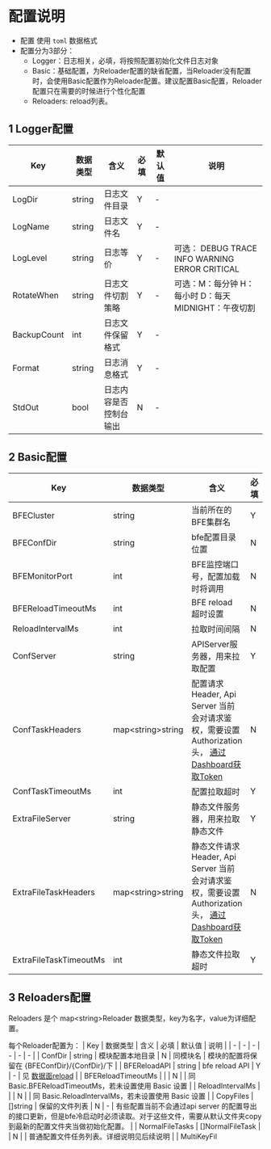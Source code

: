 # 配置说明

- 配置 使用 `toml` 数据格式
- 配置分为3部分：
    - Logger：日志相关，必填，将按照配置初始化文件日志对象
    - Basic：基础配置，为Reloader配置的缺省配置，当Reloader没有配置时，会使用Basic配置作为Reloader配置。建议配置Basic配置，Reloader配置只在需要的时候进行个性化配置
    - Reloaders: reload列表。


## 1 Logger配置
| Key | 数据类型 | 含义  | 必填 | 默认值 | 说明 | 
| - | - | - | - | - | - |
| LogDir | string | 日志文件目录 | Y | - | |
| LogName | string | 日志文件名 | Y | - | |
| LogLevel | string | 日志等价 | Y | - |  可选： DEBUG TRACE INFO WARNING ERROR CRITICAL|
| RotateWhen | string | 日志文件切割策略 | Y | - | 可选：M：每分钟 H：每小时 D：每天 MIDNIGHT：午夜切割 |
| BackupCount | int | 日志文件保留格式 | Y | - | |
| Format | string | 日志消息格式 | Y | - | |
| StdOut | bool | 日志内容是否控制台输出 | N | - | |


## 2 Basic配置
| Key | 数据类型 | 含义  | 必填 | 默认值 | 说明 | 
| - | - | - | - | - | - |
| BFECluster              | string | 当前所在的BFE集群名 | Y |  |  |
| BFEConfDir              | string | bfe配置目录位置 | N | /home/work/bfe/conf |  |
| BFEMonitorPort          | int | BFE监控端口号，配置加载时将调用 | N | 8421 |  |
| BFEReloadTimeoutMs      | int | BFE reload 超时设置 | N | 1500 |  |
| ReloadIntervalMs             | int | 拉取时间间隔 | N | 10000 |  |
| ConfServer              | string | APIServer服务器，用来拉取配置 | Y | - |  |
| ConfTaskHeaders        | map\<string\>string  | 配置请求Header, Api Server 当前会对请求鉴权，需要设置 Authorization 头， [通过Dashboard获取Token](https://github.com/bfenetworks/dashboard/blob/develop/docs/zh-cn/user-guide/system-view/user-management.md#token%E7%AE%A1%E7%90%86) | N | - |  |
| ConfTaskTimeoutMs      | int | 配置拉取超时 | Y | 2500 |  |
| ExtraFileServer         | string | 静态文件服务器，用来拉取静态文件 | Y | - |  |
| ExtraFileTaskHeaders   | map\<string\>string  | 静态文件请求Header, Api Server 当前会对请求鉴权，需要设置 Authorization 头， [通过Dashboard获取Token](https://github.com/bfenetworks/dashboard/blob/develop/docs/zh-cn/user-guide/system-view/user-management.md#token%E7%AE%A1%E7%90%86) | N | - |  |
| ExtraFileTaskTimeoutMs | int | 静态文件拉取超时 | Y | 2500 |  |

## 3 Reloaders配置

Reloaders 是个 map\<string\>Reloader 数据类型，key为名字，value为详细配置。

每个Reloader配置为：
| Key | 数据类型 | 含义  | 必填 | 默认值 | 说明 | 
| - | - | - | - | - | - |
| ConfDir          | string | 模块配置本地目录 | N | 同模块名 | 模块的配置将保留在 {BFEConfDir}/{ConfDir}/下 |
| BFEReloadAPI  | string | bfe reload API | Y | - | 见 [数据面reload](https://www.bfe-networks.net/zh_cn/operation/reload/) |
| BFEReloadTimeoutMs  |  |  | N  |  | 同 Basic.BFEReloadTimeoutMs，若未设置使用 Basic 设置 |
| ReloadIntervalMs  |  |  | N  |  | 同 Basic.ReloadIntervalMs，若未设置使用 Basic 设置 |
| CopyFiles          | []string | 保留的文件列表 | N | - | 有些配置当前不会通过api server 的配置导出的接口更新，但是bfe冷启动时必须读取。对于这些文件，需要从默认文件夹copy到最新的配置文件夹当做初始化配置。 |
| NormalFileTasks  | []NormalFileTask |  | N  |  | 普通配置文件任务列表。详细说明见后续说明 |
| MultiKeyFil